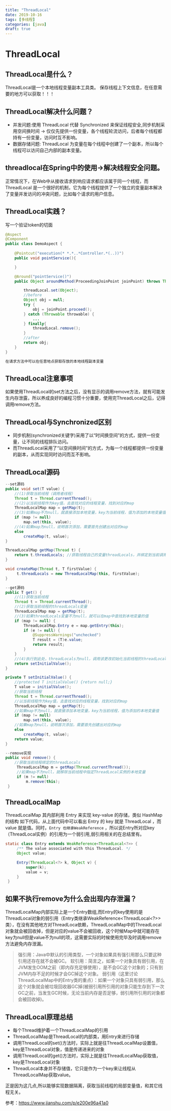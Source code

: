 ```yaml
---
title: "ThreadLocal"
date: 2019-10-16
tags: [多线程]
categories: [java]
draft: true
---
```

# ThreadLocal

## ThreadLocal是什么？
ThreadLocal是一个本地线程变量副本工具类。
保存线程上下文信息，在任意需要的地方可以获取！！！
## ThreadLocal解决什么问题？
- 并发问题:使用 ThreadLocal 代替 Synchronized 来保证线程安全,同步机制采用空间换时间 -> 仅仅先提供一份变量，各个线程轮流访问，后者每个线程都持有一份变量，访问时互不影响。
- 数据存储问题: ThreadLocal 为变量在每个线程中创建了一个副本，所以每个线程可以访问自己内部的副本变量。
## threadlocal在Spring中的使用->解决线程安全问题。
正常情况下，在Web中从接收请求到响应请求都应该属于同一个线程，而 ThreadLocal 是一个很好的机制，它为每个线程提供了一个独立的变量副本解决了变量并发访问的冲突问题，比如每个请求的用户信息。
## ThreadLocal实践？
写一个验证token的切面
```java
@Aspect
@Component
public class DemoAspect {
	
	@Pointcut("execution(* *.*..*Controller.*(..))")
    public void pointService(){

    }

	@Around("pointService()")
    public Object aroundMethod(ProceedingJoinPoint joinPoint) throws Throwable {

		threadLocal.set(Object);
		//before
		Object obj = null;
        try {
            obj = joinPoint.proceed();
        } catch (Throwable throwable) {
            ...
        } finally{
			threadLocal.remove();
		}
		//after
        return obj;
	}
}

在请求方法中可以在任意地点获取存放的本地线程副本变量
```
## ThreadLocal注意事项
如果使用ThreadLocal的set方法之后，没有显示的调用remove方法，就有可能发生内存泄露，所以养成良好的编程习惯十分重要，使用完ThreadLocal之后，记得调用remove方法。

## ThreadLocal与Synchronized区别
- 同步机制(synchronized关键字)采用了以“时间换空间”的方式，提供一份变量，让不同的线程排队访问。
- 而ThreadLocal采用了“以空间换时间”的方式，为每一个线程都提供一份变量的副本，从而实现同时访问而互不影响。



## ThreadLocal源码
```java
--set源码
public void set(T value) {
    //(1)获取当前线程（调用者线程）
    Thread t = Thread.currentThread();
    //(2)以当前线程作为key值，去查找对应的线程变量，找到对应的map
    ThreadLocalMap map = getMap(t);
    //(3)如果map不为null，就直接添加本地变量，key为当前线程，值为添加的本地变量值
    if (map != null)
        map.set(this, value);
    //(4)如果map为null，说明首次添加，需要首先创建出对应的map
    else
        createMap(t, value);
}

ThreadLocalMap getMap(Thread t) {
    return t.threadLocals; //获取线程自己的变量threadLocals，并绑定到当前调用线程的成员变量threadLocals上
}

void createMap(Thread t, T firstValue) {
     t.threadLocals = new ThreadLocalMap(this, firstValue);
}

--get源码
public T get() {
    //(1)获取当前线程
    Thread t = Thread.currentThread();
    //(2)获取当前线程的threadLocals变量
    ThreadLocalMap map = getMap(t);
    //(3)如果threadLocals变量不为null，就可以在map中查找到本地变量的值
    if (map != null) {
        ThreadLocalMap.Entry e = map.getEntry(this);
        if (e != null) {
            @SuppressWarnings("unchecked")
            T result = (T)e.value;
            return result;
        }
    }
    //(4)执行到此处，threadLocals为null，调用该更改初始化当前线程的threadLocals变量
    return setInitialValue();
}

private T setInitialValue() {
    //protected T initialValue() {return null;}
    T value = initialValue();
    //获取当前线程
    Thread t = Thread.currentThread();
    //以当前线程作为key值，去查找对应的线程变量，找到对应的map
    ThreadLocalMap map = getMap(t);
    //如果map不为null，就直接添加本地变量，key为当前线程，值为添加的本地变量值
    if (map != null)
        map.set(this, value);
    //如果map为null，说明首次添加，需要首先创建出对应的map
    else
        createMap(t, value);
    return value;
}

--remove实现
public void remove() {
    //获取当前线程绑定的threadLocals
     ThreadLocalMap m = getMap(Thread.currentThread());
     //如果map不为null，就移除当前线程中指定ThreadLocal实例的本地变量
     if (m != null)
         m.remove(this);
 }
```

## ThreadLocalMap
ThreadLocalMap 其内部利用 Entry 来实现 key-value 的存储，类似 HashMap 的结构 如下代码，从上面代码中可以看出 Entry 的 key 就是 ThreadLocal ，而value 就是值。同时，`Entry 也继承WeakReference` ，所以说Entry所对应key（ThreadLocal实例）的引用为一个弱引用,弱引用相关的在总结里有。
```java
static class Entry extends WeakReference<ThreadLocal<?>> {
     /** The value associated with this ThreadLocal. */
     Object value;

     Entry(ThreadLocal<?> k, Object v) {
         super(k);
         value = v;
     }
 }
```

## 如果不执行remove为什么会出现内存泄漏？
ThreadLocalMap内部实际上是一个Entry数组,而Entry的key使用的是ThreadLocal对象的弱引用（Entry类继承WeakReference<ThreadLocal<?>>类），在没有其他地方对ThreadLoca依赖，ThreadLocalMap中的ThreadLocal对象就会被回收掉，但是对应的value不会被回收，这个时候Map中就可能存在key为null但是value不为null的项，这需要实际的时候使用完毕及时调用remove方法避免内存泄漏。

>强引用：Java中默认的引用类型，一个对象如果具有强引用那么只要这种引用还存在就不会被GC。
>软引用：简言之，如果一个对象具有弱引用，在JVM发生OOM之前（即内存充足够使用），是不会GC这个对象的；只有到JVM内存不足的时候才会GC掉这个对象。
>弱引用（这里讨论ThreadLocalMap中的Entry类的重点）：如果一个对象只具有弱引用，那么这个对象就会被垃圾回收器GC掉(被弱引用所引用的对象只能生存到下一次GC之前，当发生GC时候，无论当前内存是否足够，弱引用所引用的对象都会被回收掉)。

## ThreadLocal原理总结
- 每个Thread维护着一个ThreadLocalMap的引用
- ThreadLocalMap是ThreadLocal的内部类，用Entry来进行存储
- 调用ThreadLocal的set()方法时，实际上就是往ThreadLocalMap设置值，key是ThreadLocal对象，值是传递进来的对象
- 调用ThreadLocal的get()方法时，实际上就是往ThreadLocalMap获取值，key是ThreadLocal对象
- ThreadLocal本身并不存储值，它只是作为一个key来让线程从ThreadLocalMap获取value。

正是因为这几点,所以能够实现数据隔离，获取当前线程的局部变量值，和其它线程无关。



参考：<https://www.jianshu.com/p/e200e96a41a0>